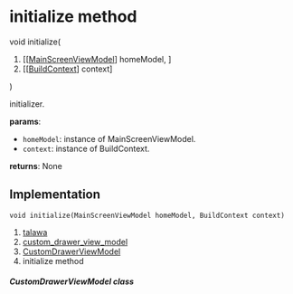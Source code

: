 
<div>

# initialize method

</div>


void initialize(

1.  [[[MainScreenViewModel](../../view_model_main_screen_view_model/MainScreenViewModel-class.md)]
    homeModel, ]
2.  [[[BuildContext](https://api.flutter.dev/flutter/widgets/BuildContext-class.html)]
    context]

)



initializer.

**params**:

-   `homeModel`: instance of MainScreenViewModel.
-   `context`: instance of BuildContext.

**returns**: None



## Implementation

``` language-dart
void initialize(MainScreenViewModel homeModel, BuildContext context) 
```







1.  [talawa](../../index.md)
2.  [custom_drawer_view_model](../../view_model_widgets_view_models_custom_drawer_view_model/)
3.  [CustomDrawerViewModel](../../view_model_widgets_view_models_custom_drawer_view_model/CustomDrawerViewModel-class.md)
4.  initialize method

##### CustomDrawerViewModel class







